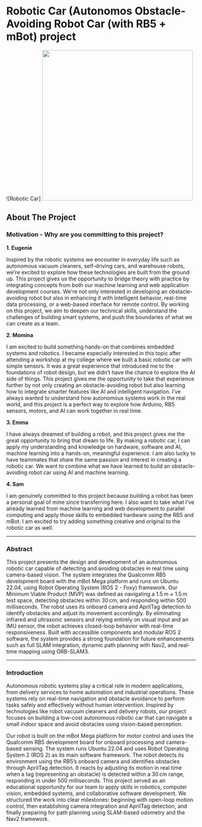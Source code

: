 # Robotic Car (Autonomos Obstacle-Avoiding Robot Car (with RB5 + mBot) project

![Robotic Car] <img src="mbot1.png" width="400" height="400">

  
## About The Project
### Motivation - Why are you committing to this project?
**1. Eugenie**

Inspired by the robotic systems we encounter in everyday life such as autonomous vacuum cleaners, self-driving cars, and warehouse robots, we're excited to explore how these technologies are built from the ground up. This project gives us the opportunity to bridge theory with practice by integrating concepts from both our machine learning and web application development courses. We're not only interested in developing an obstacle-avoiding robot but also in enhancing it with intelligent behavior, real-time data processing, or a web-based interface for remote control. By working on this project, we aim to deepen our technical skills, understand the challenges of building smart systems, and push the boundaries of what we can create as a team.

**2. Momina**

I am excited to build something hands-on that combines embedded systems and robotics. I became especially interested in this topic after attending a workshop at my college where we built a basic robotic car with simple sensors. It was a great experience that introduced me to the foundations of robot design, but we didn’t have the chance to explore the AI side of things. This project gives me the opportunity to take that experience further by not only creating an obstacle-avoiding robot but also learning how to integrate smarter features like AI and intelligent navigation. I’ve always wanted to understand how autonomous systems work in the real world, and this project is a perfect way to explore how Arduino, RB5 sensors, motors, and AI can work together in real time.

**3. Emma**

I have always dreamed of building a robot, and this project gives me the great opportunity to bring that dream to life. By making a robotic car, I can apply my understanding and knowledge on hardware, software and AI, machine learning into a hands-on, meaningful experience. I am also lucky to have teammates that share the same passion and interest in creating a robotic car. We want to combine what we have learned to build an obstacle-avoiding robot car using AI and machine learning.

**4. Sam**

I am genuinely committed to this project because building a robot has been a personal goal of mine since transferring here. I also want to take what I’ve already learned from machine learning and web development to parallel computing and apply those skills to embedded hardware using the RB5 and mBot. I am excited to try adding something creative and original to the robotic car as well.

_________________________________________________________

### Abstract

This project presents the design and development of an autonomous robotic car capable of detecting and avoiding obstacles in real time using camera-based vision. The system integrates the Qualcomm RB5 development board with the mBot Mega platform and runs on Ubuntu 22.04, using Robot Operating System (ROS 2 - Foxy) framework. Our Minimum Viable Product (MVP) was defined as navigating a 1.5 m × 1.5 m test space, detecting obstacles within 30 cm, and responding within 500 milliseconds. The robot uses its onboard camera and AprilTag detection to identify obstacles and adjust its movement accordingly. By eliminating infrared and ultrasonic sensors and relying entirely on visual input and an IMU sensor, the robot achieves closed-loop behavior with real-time responsiveness. Built with accessible components and modular ROS 2 software, the system provides a strong foundation for future enhancements such as full SLAM integration, dynamic path planning with Nav2, and real-time mapping using ORB-SLAM3.

________________________________________________________

### Introduction

Autonomous robotic systems play a critical role in modern applications, from delivery services to home automation and industrial operations. These systems rely on real-time navigation and obstacle avoidance to perform tasks safely and effectively without human intervention. Inspired by technologies like robot vacuum cleaners and delivery robots, our project focuses on building a low-cost autonomous robotic car that can navigate a small indoor space and avoid obstacles using vision-based perception.

Our robot is built on the mBot Mega platform for motor control and uses the Qualcomm RB5 development board for onboard processing and camera-based sensing. The system runs Ubuntu 22.04 and uses Robot Operating System 2 (ROS 2) as its main software framework. The robot detects its environment using the RB5’s onboard camera and identifies obstacles through AprilTag detection. It reacts by adjusting its motion in real time when a tag (representing an obstacle) is detected within a 30 cm range, responding in under 500 milliseconds.
This project served as an educational opportunity for our team to apply skills in robotics, computer vision, embedded systems, and collaborative software development. We structured the work into clear milestones: beginning with open-loop motion control, then establishing camera integration and AprilTag detection, and finally preparing for path planning using SLAM-based odometry and the Nav2 framework.

